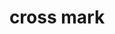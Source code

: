 ---
layout: smileys&emotion
title: cross mark
emoji: cross_mark
permalink: ❌.html
image: assets/img/3moji/cross_mark.png
---